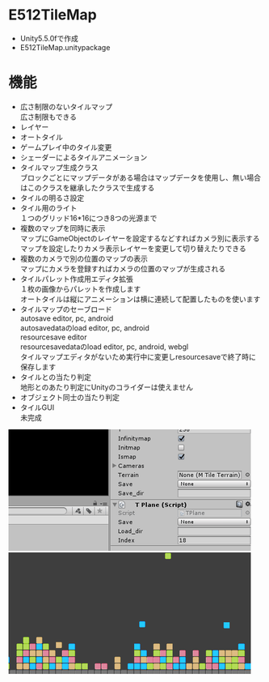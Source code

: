 # E512TileMap
- Unity5.5.0fで作成
- E512TileMap.unitypackage

# 機能
- 広さ制限のないタイルマップ  
広さ制限もできる  
- レイヤー  
- オートタイル  
- ゲームプレイ中のタイル変更  
- シェーダーによるタイルアニメーション  
- タイルマップ生成クラス  
ブロックごとにマップデータがある場合はマップデータを使用し、無い場合はこのクラスを継承したクラスで生成する  
- タイルの明るさ設定  
- タイル用のライト  
１つのグリッド16*16につき8つの光源まで  
- 複数のマップを同時に表示  
マップにGameObjectのレイヤーを設定するなどすればカメラ別に表示するマップを設定したりカメラ表示レイヤーを変更して切り替えたりできる  
- 複数のカメラで別の位置のマップの表示  
マップにカメラを登録すればカメラの位置のマップが生成される  
- タイルパレット作成用エディタ拡張  
１枚の画像からパレットを作成します  
オートタイルは縦にアニメーションは横に連続して配置したものを使います  
- タイルマップのセーブロード  
autosave editor, pc, android  
autosavedataのload editor, pc, android  
resourcesave editor  
resourcesavedataのload editor, pc, android, webgl  
タイルマップエディタがないため実行中に変更しresourcesaveで終了時に保存します  
- タイルとの当たり判定  
地形とのあたり判定にUnityのコライダーは使えません  
- オブジェクト同士の当たり判定  
- タイルGUI  
未完成
  
![Gif](https://raw.githubusercontent.com/ebicochineal/Images/master/0.gif)
![Gif](https://raw.githubusercontent.com/ebicochineal/Images/master/12345.gif)